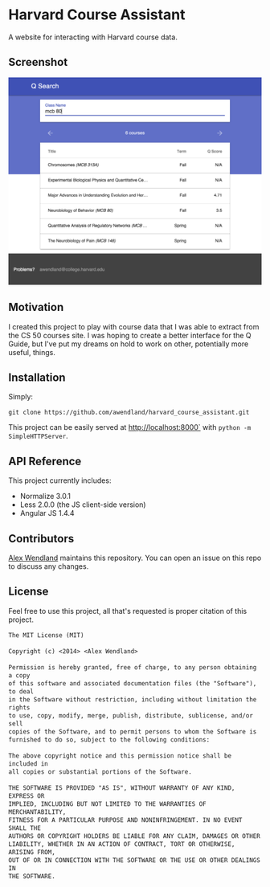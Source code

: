 # Harvard Course Assistant

A website for interacting with Harvard course data.

## Screenshot

![Screenshot of course search for query "MCB 80"](screenshot.png?raw=true)

## Motivation

I created this project to play with course data that I was able to extract from the CS 50 courses site. I was hoping to create a better interface for the Q Guide, but I've put my dreams on hold to work on other, potentially more useful, things.

## Installation

Simply:

	git clone https://github.com/awendland/harvard_course_assistant.git

This project can be easily served at <http://localhost:8000`> with `python -m SimpleHTTPServer`.

## API Reference

This project currently includes:

 * Normalize 3.0.1
 * Less 2.0.0 (the JS client-side version)
 * Angular JS 1.4.4

## Contributors

[Alex Wendland](https://github.com/awendland) maintains this repository. You can open an issue on this repo to discuss any changes.

## License

Feel free to use this project, all that's requested is proper citation of this project.

```
The MIT License (MIT)

Copyright (c) <2014> <Alex Wendland>

Permission is hereby granted, free of charge, to any person obtaining a copy
of this software and associated documentation files (the "Software"), to deal
in the Software without restriction, including without limitation the rights
to use, copy, modify, merge, publish, distribute, sublicense, and/or sell
copies of the Software, and to permit persons to whom the Software is
furnished to do so, subject to the following conditions:

The above copyright notice and this permission notice shall be included in
all copies or substantial portions of the Software.

THE SOFTWARE IS PROVIDED "AS IS", WITHOUT WARRANTY OF ANY KIND, EXPRESS OR
IMPLIED, INCLUDING BUT NOT LIMITED TO THE WARRANTIES OF MERCHANTABILITY,
FITNESS FOR A PARTICULAR PURPOSE AND NONINFRINGEMENT. IN NO EVENT SHALL THE
AUTHORS OR COPYRIGHT HOLDERS BE LIABLE FOR ANY CLAIM, DAMAGES OR OTHER
LIABILITY, WHETHER IN AN ACTION OF CONTRACT, TORT OR OTHERWISE, ARISING FROM,
OUT OF OR IN CONNECTION WITH THE SOFTWARE OR THE USE OR OTHER DEALINGS IN
THE SOFTWARE.
```